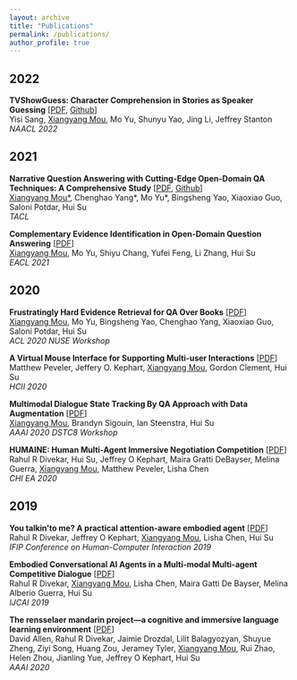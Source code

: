 ```yaml
---
layout: archive
title: "Publications"
permalink: /publications/
author_profile: true
---
```


<!-- {% if author.googlescholar %}
  You can also find my articles on <u><a href="{{author.googlescholar}}">my Google Scholar profile</a>.</u>
{% endif %}

{% include base_path %}

{% for post in site.publications reversed %}
  {% include archive-single.html %}
{% endfor %} -->


## 2022 ## 

__TVShowGuess: Character Comprehension in Stories as Speaker Guessing__ [<a href='/files/tvshowguess.pdf'>PDF</a>, <a href='https://github.com/YisiSang/TVSHOWGUESS'>Github</a>] <br>
Yisi Sang, <u>Xiangyang Mou</u>, Mo Yu, Shunyu Yao, Jing Li, Jeffrey Stanton<br>
_NAACL 2022_ <br>




## 2021 ## 

__Narrative Question Answering with Cutting-Edge Open-Domain QA Techniques: A Comprehensive Study__ [<a href='/files/bookqa_tacl.pdf'>PDF</a>, <a href='https://github.com/moutaigua8183/BookQA'>Github</a>] <br>
<u>Xiangyang Mou*</u>, Chenghao Yang\*, Mo Yu\*, Bingsheng Yao, Xiaoxiao Guo, Saloni Potdar, Hui Su<br>
_TACL_ <br>

__Complementary Evidence Identification in Open-Domain Question Answering__ [<a href='/files/complementary_eacl.pdf'>PDF</a>] <br>
<u>Xiangyang Mou</u>, Mo Yu, Shiyu Chang, Yufei Feng, Li Zhang, Hui Su <br>
_EACL 2021_ <br>



## 2020 ## 

__Frustratingly Hard Evidence Retrieval for QA Over Books__ [<a href='/files/bookqa_workshop.pdf'>PDF</a>] <br>
<u>Xiangyang Mou</u>, Mo Yu, Bingsheng Yao, Chenghao Yang, Xiaoxiao Guo, Saloni Potdar, Hui Su <br>
_ACL 2020 NUSE Workshop_ <br>

__A Virtual Mouse Interface for Supporting Multi-user Interactions__ [<a href='https://link-springer-com.libproxy.rpi.edu/chapter/10.1007/978-3-030-49062-1_33'>PDF</a>] <br>
Matthew Peveler, Jeffery O. Kephart, <u>Xiangyang Mou</u>, Gordon Clement, Hui Su <br>
_HCII 2020_ <br>

__Multimodal Dialogue State Tracking By QA Approach with Data Augmentation__ [<a href='/files/dstc8_workshop.pdf'>PDF</a>] <br>
<u>Xiangyang Mou</u>, Brandyn Sigouin, Ian Steenstra, Hui Su  <br>
_AAAI 2020 DSTC8 Workshop_ <br>


__HUMAINE: Human Multi-Agent Immersive Negotiation Competition__ [<a href='/files/rahul_humaine.pdf'>PDF</a>] <br>
Rahul R Divekar, Hui Su, Jeffrey O Kephart, Maira Gratti DeBayser, Melina Guerra, <u>Xiangyang Mou</u>, Matthew Peveler, Lisha Chen <br>
_CHI EA 2020_ <br>





## 2019 ## 

__You talkin’to me? A practical attention-aware embodied agent__ [<a href='/files/rahul_talking_to_me.pdf'>PDF</a>] <br>
Rahul R Divekar, Jeffrey O Kephart, <u>Xiangyang Mou</u>, Lisha Chen, Hui Su  <br>
_IFIP Conference on Human-Computer Interaction 2019_ <br>

__Embodied Conversational AI Agents in a Multi-modal Multi-agent Competitive Dialogue__ [<a href='/files/rahul_embodied_conv_ai_agent.pdf'>PDF</a>] <br>
Rahul R Divekar, <u>Xiangyang Mou</u>, Lisha Chen, Maira Gatti De Bayser, Melina Alberio Guerra, Hui Su  <br>
_IJCAI 2019_ <br>

__The rensselaer mandarin project—a cognitive and immersive language learning environment__ [<a href='/files/david_mp.pdf'>PDF</a>] <br>
David Allen, Rahul R Divekar, Jaimie Drozdal, Lilit Balagyozyan, Shuyue Zheng, Ziyi Song, Huang Zou, Jeramey Tyler, <u>Xiangyang Mou</u>, Rui Zhao, Helen Zhou, Jianling Yue, Jeffrey O Kephart, Hui Su  <br>
_AAAI 2020_ <br>


